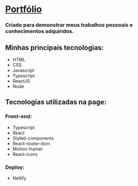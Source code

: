 # [Portfólio](https://lrittes.netlify.app/)

### Criado para demonstrar meus trabalhos pessoais e conhecimentos adquiridos.

## Minhas principais tecnologias:
- HTML
- CSS
- Javascript
- Typescript
- ReactJS
- Node 

## Tecnologias utilizadas na page:

### Front-end:
- Typescript
- React
- Styled-components
- React-router-dom
- Motion-framer
- React-icons

### Deploy:
- Netlify

